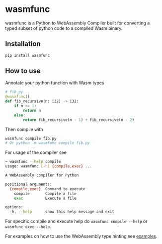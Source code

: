 # wasmfunc

wasmfunc is a Python to WebAssembly Compiler built for converting a typed subset of python  code to a compiled Wasm binary.

## Installation

```bash
pip install wasmfunc
```

## How to use

Annotate your python function with Wasm types

```py
# fib.py
@wasmfunc()
def fib_recursive(n: i32) -> i32:
    if n <= 1:
        return n
    else:
        return fib_recursive(n - 1) + fib_recursive(n - 2)
```

Then compile with

```bash
wasmfunc compile fib.py
# Or python -m wasmfunc compile fib.py
```

For usage of the compiler see
```bash
~ wasmfunc --help compile
usage: wasmfunc [-h] {compile,exec} ...

A WebAssembly compiler for Python

positional arguments:
  {compile,exec}  Command to execute
    compile       Compile a file
    exec          Execute a file

options:
  -h, --help      show this help message and exit
```

For specific compile and execute help do `wasmfunc compile --help` or `wasmfunc exec --help`.

For examples on how to use the WebAssembly type hinting see [examples](examples/).
